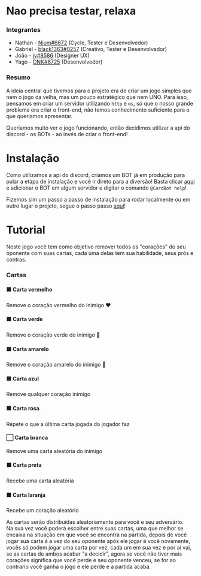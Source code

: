 # Nao precisa testar, relaxa

### Integrantes
- Nathan - [Nium#6672](https://github.com/NiumXp) (Cycle, Tester e Desenvolvedor)
- Gabriel - [black1363#0257]() (Creativo, Tester e Desenvolvedor)
- João - [jv#8586](https://www.instagram.com/jvartesgraficas/) (Designer UX)
- Yago - [DNK#6725](https://github.com/yagomichalak) (Desenvolvedor)

### Resumo
A ideia central que tivemos para o projeto era de criar um jogo simples que nem o jogo da velha, mas um pouco estratégico que nem UNO. Para isso, pensamos em criar um servidor utilizando `http` e `ws`, só que o nosso grande problema era criar o front-end, não temos conhecimento suficiente para o que queriamos apresentar.

Queriamos muito ver o jogo funcionando, então decidimos utilizar a api do discord - os BOTs - ao invés de criar o front-end!

# Instalação
Como utilizamos a api do discord, criamos um BOT já em produção para pular a etapa de instalação e você ir direto para a diversão! Basta clicar [aqui](https://discord.com/api/oauth2/authorize?client_id=806297071690579968&permissions=8&scope=bot) e adicionar o BOT em algum servidor e digitar o comando `@CardBot help`!

Fizemos sim um passo a passo de instalação para rodar localmente ou em outro lugar o projeto, segue o passo passo [aqui](github/instalation.md)!

# Tutorial

Neste jogo você tem como objetivo remover todos os "corações" do seu oponente com suas cartas, cada uma delas tem sua habilidade, seus prós e contras. 

### Cartas
#### 🟥 Carta vermelho
Remove o coração vermelho do inimigo ❤️

#### 🟩 Carta verde
Remove o coração verde do inimigo 💚

#### 🟨 Carta amarelo
Remove o coração amarelo do inimigo 💛

#### 🟦 Carta azul
Remove qualquer coração inimigo

#### 🟪 Carta rosa
Repete o que a última carta jogada do jogador faz

#### ⬜ Carta branca
Remove uma carta aleatória do inimigo

#### ⬛ Carta preta
Recebe uma carta aleatória

#### 🟧 Carta laranja
Recebe um coração aleatório

As cartas serão distribuídas aleatoriamente para você e seu adversário.  
Na sua vez você poderá escolher entre suas cartas, uma que melhor se encaixa na situação em que você se encontra na partida, depois de você jogar sua carta á a vez do seu oponente após ele jogar é você novamente, vocês só podem jogar uma carta por vez, cada um em sua vez e por ai vai, se as cartas de ambos acabar "a decidir", agora se você não tiver mais corações significa que você perde e seu oponente venceu, se for ao contrario você ganha o jogo e ele perde e a partida acaba.
